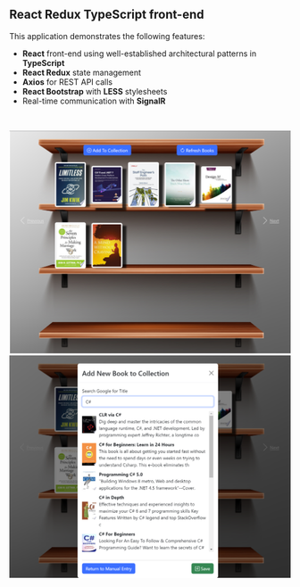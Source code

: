 ## React Redux TypeScript front-end

This application demonstrates the following features:
- **React** front-end using well-established architectural patterns in **TypeScript**
- **React Redux** state management
- **Axios** for REST API calls
- **React Bootstrap** with **LESS** stylesheets
- Real-time communication with **SignalR** 
<br/>

![Books Collection UI](/Images/BooksCollectionUI.png)
![Google Title Search](/Images/TitleSearch.png)
